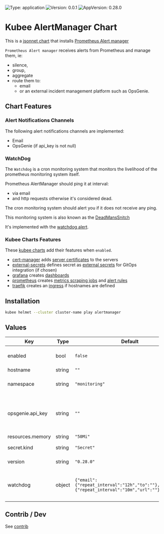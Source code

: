 

[//]: # (README.md generated by gotmpl. DO NOT EDIT.)

![Type: application](https://img.shields.io/badge/Type-application-informational?style=flat-square) ![Version: 0.0.1](https://img.shields.io/badge/Version-0.0.1-informational?style=flat-square) ![AppVersion: 0.28.0](https://img.shields.io/badge/AppVersion-0.28.0-informational?style=flat-square)

# Kubee AlertManager Chart

This is a [jsonnet chart](https://github.com/EraldyHq/kubee/blob/main/docs/site/jsonnet-chart.md) that installs [Prometheus Alert manager](https://prometheus.io/docs/alerting/latest/alertmanager/)

`Prometheus Alert manager` receives alerts from Prometheus
and manage them, ie:
* silence,
* group,
* aggregate
* route them to:
    * email
    * or an external incident management platform such as OpsGenie.

## Chart Features

### Alert Notifications Channels

The following alert notifications channels are implemented:

* Email
* OpsGenie (if api_key is not null)

### WatchDog

The `Watchdog` is a cron monitoring system that monitors the livelihood of the prometheus monitoring system itself.

Prometheus AlertManager should ping it at interval:
* via email
* and http requests
otherwise it's considered dead.

The cron monitoring system should alert you if it does not receive any ping.

This monitoring system is also known as the [DeadMansSnitch](https://en.wikipedia.org/wiki/Dead_man%27s_switch)

It's implemented with the [watchdog alert](https://runbooks.prometheus-operator.dev/runbooks/general/watchdog).

### Kubee Charts Features

  These [kubee charts](https://github.com/EraldyHq/kubee/blob/main/docs/site/kubee-helmet-chart.md) add their features when `enabled`.

* [cert-manager](https://github.com/EraldyHq/kubee/blob/main/charts/cert-manager/README.md) adds [server certificates](https://cert-manager.io/docs/usage/certificate/) to the servers
* [external-secrets](https://github.com/EraldyHq/kubee/blob/main/charts/external-secrets/README.md) defines secret as [external secrets](https://external-secrets.io/latest/introduction/getting-started/#create-your-first-externalsecret) for GitOps integration (if chosen)
* [grafana](https://github.com/EraldyHq/kubee/blob/main/charts/grafana/README.md) creates [dashboards](https://grafana.com/grafana/dashboards/)
* [prometheus](https://github.com/EraldyHq/kubee/blob/main/charts/prometheus/README.md) creates [metrics scraping jobs](https://prometheus.io/docs/concepts/jobs_instances/) and [alert rules](https://prometheus.io/docs/prometheus/latest/configuration/alerting_rules/)
* [traefik](https://github.com/EraldyHq/kubee/blob/main/charts/traefik/README.md) creates an [ingress](https://kubernetes.io/docs/concepts/services-networking/ingress/) if hostnames are defined

## Installation

```bash
kubee helmet --cluster cluster-name play alertmanager
```

## Values

| Key | Type | Default | Description |
|-----|------|---------|-------------|
| enabled | bool | `false` | Boolean to indicate that this chart is or will be installed in the cluster |
| hostname | string | `""` | The public hostname |
| namespace | string | `"monitoring"` | The installation namespace (create an ingress if not empty) |
| opsgenie.api_key | string | `""` | Opsgenie Api Key to send alert. If the api key is not empty, critical and warning alerts are sent to opsgenie |
| resources.memory | string | `"50Mi"` | Memory |
| secret.kind | string | `"Secret"` | The kind of Secret manifest created |
| version | string | `"0.28.0"` | The [alert manager version](https://github.com/prometheus/alertmanager/releases) |
| watchdog | object | `{"email":{"repeat_interval":"12h","to":""},"webhook":{"repeat_interval":"10m","url":""}}` | `Watchdog`: the receiver of the [watchdog alert](https://runbooks.prometheus-operator.dev/runbooks/general/watchdog) Example of cron monitoring system: https://healthchecks.io/ |

## Contrib / Dev

See [contrib](contrib/contrib.md)


